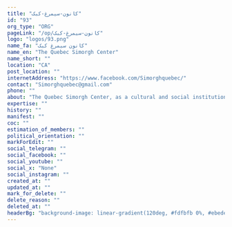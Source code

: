 ```yaml
---
title: "کانون-سیمرغ-کبک"
id: "93"
org_type: "ORG"
pageLink: "/op/کانون-سیمرغ-کبک"
logo: "logos/93.png"
name_fa: "کانون سیمرغ کبک"
name_en: "The Quebec Simorgh Center"
name_short: ""
location: "CA"
post_location: ""
internetAddress: "https://www.facebook.com/Simorghquebec/"
contact: "Simorghquebec@gmail.com"
phone: ""
about: "The Quebec Simorgh Center, as a cultural and social institution, plays an important role in preserving and promoting the culture and identity of Iranians living in Quebec. By holding various cultural, artistic, social and educational events, this center tries to strengthen the solidarity among the resident Iranians and also to create a bridge between the Iranian culture and the Quebec society."
expertise: ""
history: ""
manifest: ""
coc: ""
estimation_of_members: ""
political_orientation: ""
markForEdit: ""
social_telegram: ""
social_facebook: ""
social_youtube: ""
social_x: "None"
social_instagram: ""
created_at: ""
updated_at: ""
mark_for_delete: ""
delete_reason: ""
deleted_at: ""
headerBg: "background-image: linear-gradient(120deg, #fdfbfb 0%, #ebedee 100%);"
---
```


